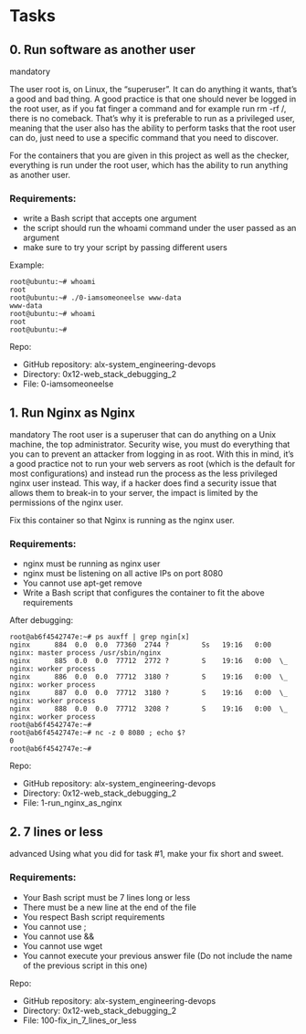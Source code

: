 # Tasks

## 0. Run software as another user

mandatory


The user root is, on Linux, the “superuser”. It can do anything it wants, that’s a good and bad thing. A good practice is that one should never be logged in the root user, as if you fat finger a command and for example run rm -rf /, there is no comeback. That’s why it is preferable to run as a privileged user, meaning that the user also has the ability to perform tasks that the root user can do, just need to use a specific command that you need to discover.

For the containers that you are given in this project as well as the checker, everything is run under the root user, which has the ability to run anything as another user.

### Requirements:

- write a Bash script that accepts one argument
- the script should run the whoami command under the user passed as an argument
- make sure to try your script by passing different users

Example:

	root@ubuntu:~# whoami
	root
	root@ubuntu:~# ./0-iamsomeoneelse www-data
	www-data
	root@ubuntu:~# whoami
	root
	root@ubuntu:~#

Repo:
- GitHub repository: alx-system_engineering-devops
- Directory: 0x12-web_stack_debugging_2
- File: 0-iamsomeoneelse
   

## 1. Run Nginx as Nginx

mandatory
The root user is a superuser that can do anything on a Unix machine, the top administrator. Security wise, you must do everything that you can to prevent an attacker from logging in as root. With this in mind, it’s a good practice not to run your web servers as root (which is the default for most configurations) and instead run the process as the less privileged nginx user instead. This way, if a hacker does find a security issue that allows them to break-in to your server, the impact is limited by the permissions of the nginx user.

Fix this container so that Nginx is running as the nginx user.

### Requirements:

- nginx must be running as nginx user
- nginx must be listening on all active IPs on port 8080
- You cannot use apt-get remove
- Write a Bash script that configures the container to fit the above requirements

After debugging:

	root@ab6f4542747e:~# ps auxff | grep ngin[x]
	nginx      884  0.0  0.0  77360  2744 ?        Ss   19:16   0:00 nginx: master process /usr/sbin/nginx
	nginx      885  0.0  0.0  77712  2772 ?        S    19:16   0:00  \_ nginx: worker process
	nginx      886  0.0  0.0  77712  3180 ?        S    19:16   0:00  \_ nginx: worker process
	nginx      887  0.0  0.0  77712  3180 ?        S    19:16   0:00  \_ nginx: worker process
	nginx      888  0.0  0.0  77712  3208 ?        S    19:16   0:00  \_ nginx: worker process
	root@ab6f4542747e:~#
	root@ab6f4542747e:~# nc -z 0 8080 ; echo $?
	0
	root@ab6f4542747e:~#

Repo:
- GitHub repository: alx-system_engineering-devops
- Directory: 0x12-web_stack_debugging_2
- File: 1-run_nginx_as_nginx
   

## 2. 7 lines or less

advanced
Using what you did for task #1, make your fix short and sweet.

### Requirements:

- Your Bash script must be 7 lines long or less
- There must be a new line at the end of the file
- You respect Bash script requirements
- You cannot use ;
- You cannot use &&
- You cannot use wget
- You cannot execute your previous answer file (Do not include the name of the previous script in this one)

Repo:
- GitHub repository: alx-system_engineering-devops
- Directory: 0x12-web_stack_debugging_2
- File: 100-fix_in_7_lines_or_less
